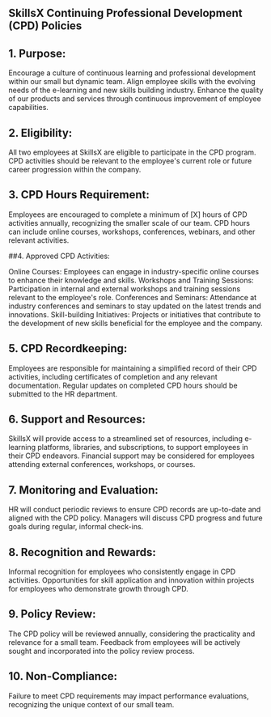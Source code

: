 ## SkillsX Continuing Professional Development (CPD) Policies

## 1. Purpose:

Encourage a culture of continuous learning and professional development within our small but dynamic team.
Align employee skills with the evolving needs of the e-learning and new skills building industry.
Enhance the quality of our products and services through continuous improvement of employee capabilities.

## 2. Eligibility:

All two employees at SkillsX are eligible to participate in the CPD program.
CPD activities should be relevant to the employee's current role or future career progression within the company.
## 3. CPD Hours Requirement:

Employees are encouraged to complete a minimum of [X] hours of CPD activities annually, recognizing the smaller scale of our team.
CPD hours can include online courses, workshops, conferences, webinars, and other relevant activities.

##4. Approved CPD Activities:

Online Courses: Employees can engage in industry-specific online courses to enhance their knowledge and skills.
Workshops and Training Sessions: Participation in internal and external workshops and training sessions relevant to the employee's role.
Conferences and Seminars: Attendance at industry conferences and seminars to stay updated on the latest trends and innovations.
Skill-building Initiatives: Projects or initiatives that contribute to the development of new skills beneficial for the employee and the company.

## 5. CPD Recordkeeping:

Employees are responsible for maintaining a simplified record of their CPD activities, including certificates of completion and any relevant documentation.
Regular updates on completed CPD hours should be submitted to the HR department.
## 6. Support and Resources:

SkillsX will provide access to a streamlined set of resources, including e-learning platforms, libraries, and subscriptions, to support employees in their CPD endeavors.
Financial support may be considered for employees attending external conferences, workshops, or courses.
## 7. Monitoring and Evaluation:

HR will conduct periodic reviews to ensure CPD records are up-to-date and aligned with the CPD policy.
Managers will discuss CPD progress and future goals during regular, informal check-ins.
## 8. Recognition and Rewards:

Informal recognition for employees who consistently engage in CPD activities.
Opportunities for skill application and innovation within projects for employees who demonstrate growth through CPD.
## 9. Policy Review:

The CPD policy will be reviewed annually, considering the practicality and relevance for a small team.
Feedback from employees will be actively sought and incorporated into the policy review process.
## 10. Non-Compliance:

Failure to meet CPD requirements may impact performance evaluations, recognizing the unique context of our small team.
